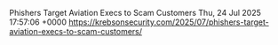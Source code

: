 Phishers Target Aviation Execs to Scam Customers
Thu, 24 Jul 2025 17:57:06 +0000
https://krebsonsecurity.com/2025/07/phishers-target-aviation-execs-to-scam-customers/
